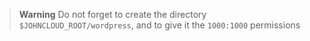 > **Warning**
> Do not forget to create the directory `$JOHNCLOUD_ROOT/wordpress`, and to give it the `1000:1000` permissions
